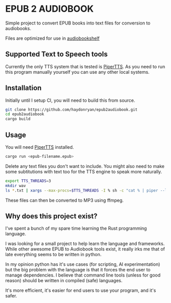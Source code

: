# EPUB 2 AUDIOBOOK

Simple project to convert EPUB books into text files for conversion to audiobooks.

Files are optimized for use in [audiobookshelf](https://www.audiobookshelf.org/)

## Supported Text to Speech tools
Currently the only TTS system that is tested is [PiperTTS](https://github.com/rhasspy/piper).  As you need to run this program manually yourself you can use any other local systems.

## Installation
Initially until I setup CI, you will need to build this from source.

``` bash
git clone https://github.com/haydonryan/epub2audiobook.git
cd epub2audiobook
cargo build

```

## Usage
You will need [PiperTTS](https://github.com/rhasspy/piper) installed.

``` bash
cargo run <epub-filename.epub>

```

Delete any text files you don't want to include.  You might also need to make some subtitutions with text too for the TTS engine to speak more naturally.

``` bash
export TTS_THREADS=3
mkdir wav
ls *.txt | xargs --max-procs=$TTS_THREADS -I % sh -c "cat % | piper --length_scale 0.9 --model <path to voice> --output_file /wav/%.wav"
```

These files can then be converted to MP3 using ffmpeg.



## Why does this project exist?
I've spent a bunch of my spare time learning the Rust programming language.

I was looking for a small project to help learn the language and frameworks.  While other awesome EPUB to Audiobook tools exist, it really irks me that of late everything seems to be written in python.

In my opinion python has it's use cases (for scripting, AI experimentation) but the big problem with the language is that it forces the end user to manage dependencies.  I believe that command line tools (unless for good reason) should be written in compiled (safe) languages.

It's more efficient, it's easier for end users to use your program, and it's safer.
